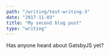 ```yaml
---
path: "/writing/test-writing-3"
date: "2017-11-03"
title: "My second blog post"
type: "writing"
---
```


Has anyone heard about GatsbyJS yet?